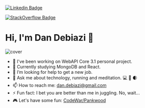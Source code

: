 [![Linkedin Badge](https://img.shields.io/badge/-dandebiazi-blue?v1?message=dandebiazi&style=flat-square&logo=Linkedin&logoColor=white&link=https://www.linkedin.com/in/dandebiazi/)](https://www.linkedin.com/in/dandebiazi/)

[![StackOverflow Badge](https://img.shields.io/badge/-pankwood-red?v1?style=flat-square&logo=StackOverflow&logoColor=white&link=https://stackoverflow.com/users/5423852/pankwood)](https://stackoverflow.com/users/5423852/pankwood)

# Hi, I'm Dan Debiazi :wave:

![cover](https://i.ibb.co/y0ZnWVW/template.jpg)

- 🔭 I've been working on WebAPI Core 3.1 personal project. 
- 🌱 Currently studying MongoDB and React.  
- 🤔 I’m looking for help to get a new job. 
- 💬 Ask me about technology, running and meditation. :computer: :running: :waxing_crescent_moon:
- 📫 How to reach me: dan.debiazi@gmail.com
- ⚡ Fun fact: I bet you are better than me in juggling. No, wait...
- :video_game: Let's have some fun: [CodeWar/Pankwood](https://www.codewars.com/users/Pankwood)
